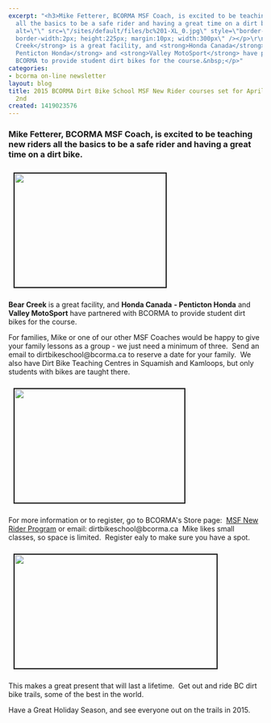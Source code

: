 ```yaml
---
excerpt: "<h3>Mike Fetterer, BCORMA MSF Coach, is excited to be teaching new riders
  all the basics to be a safe rider and having a great time on a dirt bike.</h3>\r\n\r\n<p><img
  alt=\"\" src=\"/sites/default/files/bc%201-XL_0.jpg\" style=\"border-style:solid;
  border-width:2px; height:225px; margin:10px; width:300px\" /></p>\r\n\r\n<p><strong>Bear
  Creek</strong> is a great facility, and <strong>Honda Canada</strong> <strong>-
  Penticton Honda</strong> and <strong>Valley MotoSport</strong> have partnered with
  BCORMA to provide student dirt bikes for the course.&nbsp;</p>"
categories:
- bcorma on-line newsletter
layout: blog
title: 2015 BCORMA Dirt Bike School MSF New Rider courses set for April 18th and May
  2nd
created: 1419023576
---
```

<h3>Mike Fetterer, BCORMA MSF Coach, is excited to be teaching new riders all the basics to be a safe rider and having a great time on a dirt bike.</h3>

<p><img alt="" src="/sites/default/files/bc%201-XL_0.jpg" style="border-style:solid; border-width:2px; height:225px; margin:10px; width:300px" /></p>

<p><strong>Bear Creek</strong> is a great facility, and <strong>Honda Canada</strong> <strong>- Penticton Honda</strong> and <strong>Valley MotoSport</strong> have partnered with BCORMA to provide student dirt bikes for the course.&nbsp;</p>

<p>For families, Mike or one of our other MSF Coaches would be happy to give your family lessons as a group - we just need a minimum of three.&nbsp; Send an email to dirtbikeschool@bcorma.ca to reserve a date for your family.&nbsp; We also have Dirt Bike Teaching Centres in Squamish and Kamloops, but only students with bikes are taught there.</p>

<p><img alt="" src="/sites/default/files/misc%20614-XL_0.jpg" style="border-style:solid; border-width:2px; height:225px; margin:10px; width:337px" /></p>

<p>For more information or to register, go to BCORMA&#39;s Store page:&nbsp; <a href="http://bcorma.ca/New_Rider_Dirt_Bike_School_registration">MSF New Rider Program</a> or email: dirtbikeschool@bcorma.ca&nbsp; Mike likes small classes, so space is limited.&nbsp; Register ealy to make sure you have a spot.</p>

<p><img alt="" src="/sites/default/files/WP_20130908_003-XL_0.jpg" style="border-style:solid; border-width:2px; height:225px; margin:10px; width:401px" /></p>

<p>This makes a great present that will last a lifetime.&nbsp; Get out and ride BC dirt bike trails, some of the best in the world.</p>

<p>Have a Great Holiday Season, and see everyone out on the trails in 2015.</p>
